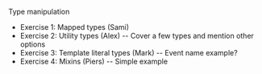 Type manipulation
- Exercise 1: Mapped types (Sami)
- Exercise 2: Utility types (Alex)
-- Cover a few types and mention other options  
- Exercise 3: Template literal types (Mark)
-- Event name example?
- Exercise 4: Mixins (Piers)
-- Simple example
